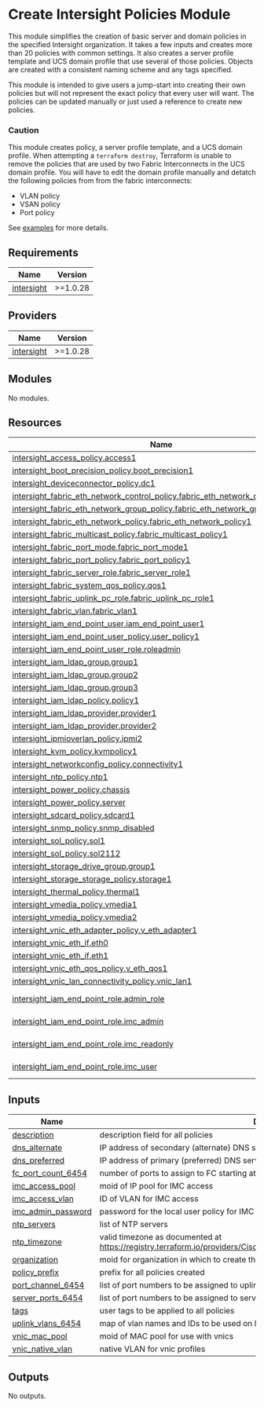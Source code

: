 # Create Intersight Policies Module

This module simplifies the creation of basic server and domain policies in the specified Intersight organization. It takes a few inputs and creates more than 20 policies with common settings. It also creates a server profile template and UCS domain profile that use several of those policies. Objects are created with a consistent naming scheme and any tags specified.

This module is intended to give users a jump-start into creating their own policies but will not represent the exact policy that every user will want. The policies can be updated manually or just used a reference to create new policies.

### Caution
This module creates policy, a server profile template, and a UCS domain profile. When attempting a `terraform destroy`, Terraform is unable to remove the policies that are used by two Fabric Interconnects in the UCS domain profile. You will have to edit the domain profile manually and detatch the following policies from from the fabric interconnects:
- VLAN policy
- VSAN policy
- Port policy

See [examples](./examples/) for more details.

## Requirements

| Name | Version |
|------|---------|
| <a name="requirement_intersight"></a> [intersight](#requirement\_intersight) | >=1.0.28 |

## Providers

| Name | Version |
|------|---------|
| <a name="provider_intersight"></a> [intersight](#provider\_intersight) | >=1.0.28 |

## Modules

No modules.

## Resources

| Name | Type |
|------|------|
| [intersight_access_policy.access1](https://registry.terraform.io/providers/CiscoDevNet/intersight/latest/docs/resources/access_policy) | resource |
| [intersight_boot_precision_policy.boot_precision1](https://registry.terraform.io/providers/CiscoDevNet/intersight/latest/docs/resources/boot_precision_policy) | resource |
| [intersight_deviceconnector_policy.dc1](https://registry.terraform.io/providers/CiscoDevNet/intersight/latest/docs/resources/deviceconnector_policy) | resource |
| [intersight_fabric_eth_network_control_policy.fabric_eth_network_control_policy1](https://registry.terraform.io/providers/CiscoDevNet/intersight/latest/docs/resources/fabric_eth_network_control_policy) | resource |
| [intersight_fabric_eth_network_group_policy.fabric_eth_network_group_policy1](https://registry.terraform.io/providers/CiscoDevNet/intersight/latest/docs/resources/fabric_eth_network_group_policy) | resource |
| [intersight_fabric_eth_network_policy.fabric_eth_network_policy1](https://registry.terraform.io/providers/CiscoDevNet/intersight/latest/docs/resources/fabric_eth_network_policy) | resource |
| [intersight_fabric_multicast_policy.fabric_multicast_policy1](https://registry.terraform.io/providers/CiscoDevNet/intersight/latest/docs/resources/fabric_multicast_policy) | resource |
| [intersight_fabric_port_mode.fabric_port_mode1](https://registry.terraform.io/providers/CiscoDevNet/intersight/latest/docs/resources/fabric_port_mode) | resource |
| [intersight_fabric_port_policy.fabric_port_policy1](https://registry.terraform.io/providers/CiscoDevNet/intersight/latest/docs/resources/fabric_port_policy) | resource |
| [intersight_fabric_server_role.fabric_server_role1](https://registry.terraform.io/providers/CiscoDevNet/intersight/latest/docs/resources/fabric_server_role) | resource |
| [intersight_fabric_system_qos_policy.qos1](https://registry.terraform.io/providers/CiscoDevNet/intersight/latest/docs/resources/fabric_system_qos_policy) | resource |
| [intersight_fabric_uplink_pc_role.fabric_uplink_pc_role1](https://registry.terraform.io/providers/CiscoDevNet/intersight/latest/docs/resources/fabric_uplink_pc_role) | resource |
| [intersight_fabric_vlan.fabric_vlan1](https://registry.terraform.io/providers/CiscoDevNet/intersight/latest/docs/resources/fabric_vlan) | resource |
| [intersight_iam_end_point_user.iam_end_point_user1](https://registry.terraform.io/providers/CiscoDevNet/intersight/latest/docs/resources/iam_end_point_user) | resource |
| [intersight_iam_end_point_user_policy.user_policy1](https://registry.terraform.io/providers/CiscoDevNet/intersight/latest/docs/resources/iam_end_point_user_policy) | resource |
| [intersight_iam_end_point_user_role.roleadmin](https://registry.terraform.io/providers/CiscoDevNet/intersight/latest/docs/resources/iam_end_point_user_role) | resource |
| [intersight_iam_ldap_group.group1](https://registry.terraform.io/providers/CiscoDevNet/intersight/latest/docs/resources/iam_ldap_group) | resource |
| [intersight_iam_ldap_group.group2](https://registry.terraform.io/providers/CiscoDevNet/intersight/latest/docs/resources/iam_ldap_group) | resource |
| [intersight_iam_ldap_group.group3](https://registry.terraform.io/providers/CiscoDevNet/intersight/latest/docs/resources/iam_ldap_group) | resource |
| [intersight_iam_ldap_policy.policy1](https://registry.terraform.io/providers/CiscoDevNet/intersight/latest/docs/resources/iam_ldap_policy) | resource |
| [intersight_iam_ldap_provider.provider1](https://registry.terraform.io/providers/CiscoDevNet/intersight/latest/docs/resources/iam_ldap_provider) | resource |
| [intersight_iam_ldap_provider.provider2](https://registry.terraform.io/providers/CiscoDevNet/intersight/latest/docs/resources/iam_ldap_provider) | resource |
| [intersight_ipmioverlan_policy.ipmi2](https://registry.terraform.io/providers/CiscoDevNet/intersight/latest/docs/resources/ipmioverlan_policy) | resource |
| [intersight_kvm_policy.kvmpolicy1](https://registry.terraform.io/providers/CiscoDevNet/intersight/latest/docs/resources/kvm_policy) | resource |
| [intersight_networkconfig_policy.connectivity1](https://registry.terraform.io/providers/CiscoDevNet/intersight/latest/docs/resources/networkconfig_policy) | resource |
| [intersight_ntp_policy.ntp1](https://registry.terraform.io/providers/CiscoDevNet/intersight/latest/docs/resources/ntp_policy) | resource |
| [intersight_power_policy.chassis](https://registry.terraform.io/providers/CiscoDevNet/intersight/latest/docs/resources/power_policy) | resource |
| [intersight_power_policy.server](https://registry.terraform.io/providers/CiscoDevNet/intersight/latest/docs/resources/power_policy) | resource |
| [intersight_sdcard_policy.sdcard1](https://registry.terraform.io/providers/CiscoDevNet/intersight/latest/docs/resources/sdcard_policy) | resource |
| [intersight_snmp_policy.snmp_disabled](https://registry.terraform.io/providers/CiscoDevNet/intersight/latest/docs/resources/snmp_policy) | resource |
| [intersight_sol_policy.sol1](https://registry.terraform.io/providers/CiscoDevNet/intersight/latest/docs/resources/sol_policy) | resource |
| [intersight_sol_policy.sol2112](https://registry.terraform.io/providers/CiscoDevNet/intersight/latest/docs/resources/sol_policy) | resource |
| [intersight_storage_drive_group.group1](https://registry.terraform.io/providers/CiscoDevNet/intersight/latest/docs/resources/storage_drive_group) | resource |
| [intersight_storage_storage_policy.storage1](https://registry.terraform.io/providers/CiscoDevNet/intersight/latest/docs/resources/storage_storage_policy) | resource |
| [intersight_thermal_policy.thermal1](https://registry.terraform.io/providers/CiscoDevNet/intersight/latest/docs/resources/thermal_policy) | resource |
| [intersight_vmedia_policy.vmedia1](https://registry.terraform.io/providers/CiscoDevNet/intersight/latest/docs/resources/vmedia_policy) | resource |
| [intersight_vmedia_policy.vmedia2](https://registry.terraform.io/providers/CiscoDevNet/intersight/latest/docs/resources/vmedia_policy) | resource |
| [intersight_vnic_eth_adapter_policy.v_eth_adapter1](https://registry.terraform.io/providers/CiscoDevNet/intersight/latest/docs/resources/vnic_eth_adapter_policy) | resource |
| [intersight_vnic_eth_if.eth0](https://registry.terraform.io/providers/CiscoDevNet/intersight/latest/docs/resources/vnic_eth_if) | resource |
| [intersight_vnic_eth_if.eth1](https://registry.terraform.io/providers/CiscoDevNet/intersight/latest/docs/resources/vnic_eth_if) | resource |
| [intersight_vnic_eth_qos_policy.v_eth_qos1](https://registry.terraform.io/providers/CiscoDevNet/intersight/latest/docs/resources/vnic_eth_qos_policy) | resource |
| [intersight_vnic_lan_connectivity_policy.vnic_lan1](https://registry.terraform.io/providers/CiscoDevNet/intersight/latest/docs/resources/vnic_lan_connectivity_policy) | resource |
| [intersight_iam_end_point_role.admin_role](https://registry.terraform.io/providers/CiscoDevNet/intersight/latest/docs/data-sources/iam_end_point_role) | data source |
| [intersight_iam_end_point_role.imc_admin](https://registry.terraform.io/providers/CiscoDevNet/intersight/latest/docs/data-sources/iam_end_point_role) | data source |
| [intersight_iam_end_point_role.imc_readonly](https://registry.terraform.io/providers/CiscoDevNet/intersight/latest/docs/data-sources/iam_end_point_role) | data source |
| [intersight_iam_end_point_role.imc_user](https://registry.terraform.io/providers/CiscoDevNet/intersight/latest/docs/data-sources/iam_end_point_role) | data source |

## Inputs

| Name | Description | Type | Default | Required |
|------|-------------|------|---------|:--------:|
| <a name="input_description"></a> [description](#input\_description) | description field for all policies | `string` | `""` | no |
| <a name="input_dns_alternate"></a> [dns\_alternate](#input\_dns\_alternate) | IP address of secondary (alternate) DNS server | `string` | `""` | no |
| <a name="input_dns_preferred"></a> [dns\_preferred](#input\_dns\_preferred) | IP address of primary (preferred) DNS server | `string` | n/a | yes |
| <a name="input_fc_port_count_6454"></a> [fc\_port\_count\_6454](#input\_fc\_port\_count\_6454) | number of ports to assign to FC starting at port 1 | `number` | `0` | no |
| <a name="input_imc_access_pool"></a> [imc\_access\_pool](#input\_imc\_access\_pool) | moid of IP pool for IMC access | `string` | n/a | yes |
| <a name="input_imc_access_vlan"></a> [imc\_access\_vlan](#input\_imc\_access\_vlan) | ID of VLAN for IMC access | `number` | n/a | yes |
| <a name="input_imc_admin_password"></a> [imc\_admin\_password](#input\_imc\_admin\_password) | password for the local user policy for IMC | `string` | `"Cha@ng3Me"` | no |
| <a name="input_ntp_servers"></a> [ntp\_servers](#input\_ntp\_servers) | list of NTP servers | `list(string)` | n/a | yes |
| <a name="input_ntp_timezone"></a> [ntp\_timezone](#input\_ntp\_timezone) | valid timezone as documented at https://registry.terraform.io/providers/CiscoDevNet/intersight/latest/docs/resources/ntp_policy | `string` | `"America/Chicago"` | no |
| <a name="input_organization"></a> [organization](#input\_organization) | moid for organization in which to create the policies | `string` | n/a | yes |
| <a name="input_policy_prefix"></a> [policy\_prefix](#input\_policy\_prefix) | prefix for all policies created | `string` | `"tf"` | no |
| <a name="input_port_channel_6454"></a> [port\_channel\_6454](#input\_port\_channel\_6454) | list of port numbers to be assigned to uplink port channel | `set(string)` | n/a | yes |
| <a name="input_server_ports_6454"></a> [server\_ports\_6454](#input\_server\_ports\_6454) | list of port numbers to be assigned to server ports | `set(string)` | n/a | yes |
| <a name="input_tags"></a> [tags](#input\_tags) | user tags to be applied to all policies | `list(map(string))` | `[]` | no |
| <a name="input_uplink_vlans_6454"></a> [uplink\_vlans\_6454](#input\_uplink\_vlans\_6454) | map of vlan names and IDs to be used on FI uplinks | `map(number)` | n/a | yes |
| <a name="input_vnic_mac_pool"></a> [vnic\_mac\_pool](#input\_vnic\_mac\_pool) | moid of MAC pool for use with vnics | `string` | n/a | yes |
| <a name="input_vnic_native_vlan"></a> [vnic\_native\_vlan](#input\_vnic\_native\_vlan) | native VLAN for vnic profiles | `number` | `1` | no |

## Outputs

No outputs.
